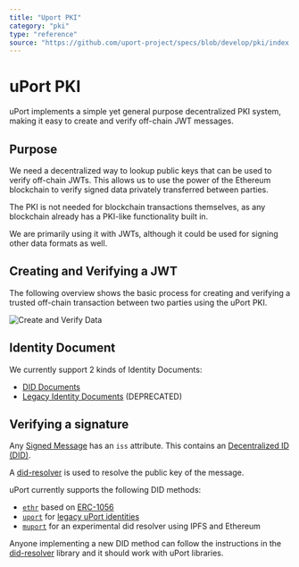 ```yaml
---
title: "Uport PKI"
category: "pki"
type: "reference"
source: "https://github.com/uport-project/specs/blob/develop/pki/index.md"
---
```


# uPort PKI

uPort implements a simple yet general purpose decentralized PKI system, making it easy to create and verify off-chain JWT messages.

## Purpose

We need a decentralized way to lookup public keys that can be used to verify off-chain JWTs. This allows us to use the power of the Ethereum blockchain to verify signed data privately transferred between parties.

The PKI is not needed for blockchain transactions themselves, as any blockchain already has a PKI-like functionality built in.

We are primarily using it with JWTs, although it could be used for signing other data formats as well.

## Creating and Verifying a JWT

The following overview shows the basic process for creating and verifying a trusted off-chain transaction between two parties using the uPort PKI.

![Create and Verify Data](jwtflow.png)

## Identity Document

We currently support 2 kinds of Identity Documents:

- [DID Documents](./diddocument.md)
- [Legacy Identity Documents](./identitydocument.md) (DEPRECATED)

## Verifying a signature

Any [Signed Message](../messages/index.md) has an `iss` attribute. This contains an [Decentralized ID (DID)](https://w3c-ccg.github.io/did-spec/#decentralized-identifiers-dids).

A [did-resolver](https://github.com/uport-project/did-resolver) is used to resolve the public key of the message.

uPort currently supports the following DID methods:

- [`ethr`](https://github.com/uport-project/ethr-did-resolver) based on [ERC-1056](https://github.com/ethereum/EIPs/issues/1056)
- [`uport`](https://github.com/uport-project/uport-did-resolver) for [legacy uPort identities](./identitydocument.md)
- [`muport`](https://github.com/uport-project/muport-did-resolver) for an experimental did resolver using IPFS and Ethereum

Anyone implementing a new DID method can follow the instructions in the [did-resolver](https://github.com/uport-project/did-resolver) library and it should work with uPort libraries.
